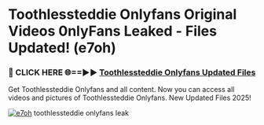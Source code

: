 # Toothlessteddie Onlyfans Original Videos 0nlyFans Leaked - Files Updated! (e7oh)

<h3>🔴 CLICK HERE 🌐==►► <a href="https://tinyurl.com/4seja8ks" rel="nofollow">Toothlessteddie Onlyfans Updated Files</a></h3>

Get Toothlessteddie Onlyfans and all content. Now you can access all videos and pictures of Toothlessteddie Onlyfans. New Updated Files 2025!

[![e7oh](https://i.imgur.com/EWjZXRe.gif)](https://tinyurl.com/4seja8ks)
toothlessteddie onlyfans leak